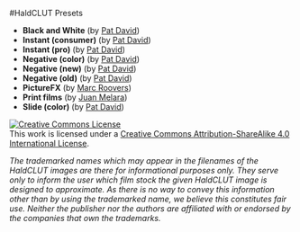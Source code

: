 #HaldCLUT Presets

* **Black and White** (by [Pat David](http://blog.patdavid.net/2013/08/film-emulation-presets-in-gmic-gimp.html))
* **Instant (consumer)** (by [Pat David](http://blog.patdavid.net/2013/08/film-emulation-presets-in-gmic-gimp.html))
* **Instant (pro)** (by [Pat David](http://blog.patdavid.net/2013/08/film-emulation-presets-in-gmic-gimp.html))
* **Negative (color)** (by [Pat David](http://blog.patdavid.net/2013/08/film-emulation-presets-in-gmic-gimp.html))
* **Negative (new)** (by [Pat David](http://blog.patdavid.net/2013/08/film-emulation-presets-in-gmic-gimp.html))
* **Negative (old)** (by [Pat David](http://blog.patdavid.net/2013/08/film-emulation-presets-in-gmic-gimp.html))
* **PictureFX** (by [Marc Roovers](http://juanmelara.com.au/print-film-emulation-luts-for-download))
* **Print films** (by [Juan Melara](http://blog.patdavid.net/2013/08/film-emulation-presets-in-gmic-gimp.html))
* **Slide (color)** (by [Pat David](http://blog.patdavid.net/2013/08/film-emulation-presets-in-gmic-gimp.html))

<a rel="license" href="http://creativecommons.org/licenses/by-sa/4.0/"><img alt="Creative Commons License" style="border-width:0" src="https://i.creativecommons.org/l/by-sa/4.0/88x31.png" /></a><br />This work is licensed under a <a rel="license" href="http://creativecommons.org/licenses/by-sa/4.0/">Creative Commons Attribution-ShareAlike 4.0 International License</a>.

*The trademarked names which may appear in the filenames of the HaldCLUT images are there for informational purposes only. They serve only to inform the user which film stock the given HaldCLUT image is designed to approximate. As there is no way to convey this information other than by using the trademarked name, we believe this constitutes fair use. Neither the publisher nor the authors are affiliated with or endorsed by the companies that own the trademarks.*

